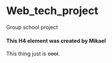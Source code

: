 # Web_tech_project
Group school project

#### This H4 element was created by Mikael
This thing just is ~~cool~~.